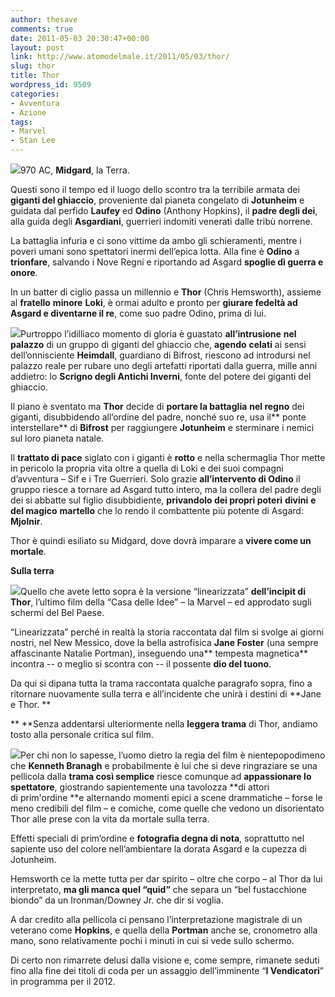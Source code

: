 ```yaml
---
author: thesave
comments: true
date: 2011-05-03 20:30:47+00:00
layout: post
link: http://www.atomodelmale.it/2011/05/03/thor/
slug: thor
title: Thor
wordpress_id: 9509
categories:
- Avventura
- Azione
tags:
- Marvel
- Stan Lee
---
```


![](http://www.atomodelmale.it/wp-content/uploads/2011/05/Thor2-202x300.jpg)970 AC, **Midgard**, la Terra.

Questi sono il tempo ed il luogo dello scontro tra la terribile armata dei **giganti del ghiaccio**, proveniente dal pianeta congelato di **Jotunheim** e guidata dal perfido **Laufey** ed **Odino** (Anthony Hopkins), il **padre degli dei**, alla guida degli **Asgardiani**, guerrieri indomiti venerati dalle tribù norrene.

La battaglia infuria e ci sono vittime da ambo gli schieramenti, mentre i poveri umani sono spettatori inermi dell’epica lotta. Alla fine è **Odino** a **trionfare**, salvando i Nove Regni e riportando ad Asgard **spoglie di guerra e onore**.

In un batter di ciglio passa un millennio e **Thor** (Chris Hemsworth), assieme al **fratello** **minore** **Loki**, è ormai adulto e pronto per **giurare fedeltà ad Asgard e diventarne il re**, come suo padre Odino, prima di lui.

![](http://www.atomodelmale.it/wp-content/uploads/2011/05/Thor1-300x199.jpg)Purtroppo l’idilliaco momento di gloria è guastato **all’intrusione** **nel palazzo** di un gruppo di giganti del ghiaccio che, **agendo** **celati** ai sensi dell’onnisciente **Heimdall**, guardiano di Bifrost, riescono ad introdursi nel palazzo reale per rubare uno degli artefatti riportati dalla guerra, mille anni addietro: lo **Scrigno degli Antichi Inverni**, fonte del potere dei giganti del ghiaccio.

Il piano è sventato ma **Thor** decide di **portare la battaglia** **nel regno** dei giganti, disubbidendo all’ordine del padre, nonché suo re, usa il** ponte interstellare** di **Bifrost** per raggiungere **Jotunheim** e sterminare i nemici sul loro pianeta natale.

Il **trattato di pace** siglato con i giganti è **rotto** e nella schermaglia Thor mette in pericolo la propria vita oltre a quella di Loki e dei suoi compagni d’avventura – Sif e i Tre Guerrieri. Solo grazie **all’intervento di Odino** il gruppo riesce a tornare ad Asgard tutto intero, ma la collera del padre degli dei si abbatte sul figlio disubbidiente, **privandolo dei propri poteri** **divini** **e del magico** **martello** che lo rendo il combattente più potente di Asgard: **Mjolnir**.

Thor è quindi esiliato su Midgard, dove dovrà imparare a **vivere come un mortale**.

**Sulla terra**

![](http://www.atomodelmale.it/wp-content/uploads/2011/05/Thor3-300x199.jpg)Quello che avete letto sopra è la versione “linearizzata” **dell’incipit di Thor**, l’ultimo film della “Casa delle Idee” – la Marvel – ed approdato sugli schermi del Bel Paese.

“Linearizzata” perché in realtà la storia raccontata dal film si svolge ai giorni nostri, nel New Messico, dove la bella astrofisica **Jane Foster** (una sempre affascinante Natalie Portman), inseguendo una** tempesta magnetica** incontra -- o meglio si scontra con -- il possente **dio del tuono**.

Da qui si dipana tutta la trama raccontata qualche paragrafo sopra, fino a ritornare nuovamente sulla terra e all’incidente che unirà i destini di **Jane e Thor. **

** **Senza addentarsi ulteriormente nella **leggera trama** di Thor, andiamo tosto alla personale critica sul film.

![](http://www.atomodelmale.it/wp-content/uploads/2011/05/Thor4-300x199.jpg)Per chi non lo sapesse, l’uomo dietro la regia del film è nientepopodimeno che **Kenneth Branagh** e probabilmente è lui che si deve ringraziare se una pellicola dalla **trama così semplice** riesce comunque ad **appassionare lo spettatore**, giostrando sapientemente una tavolozza **di attori di prim'ordine **e alternando momenti epici a scene drammatiche – forse le meno credibili del film – e comiche, come quelle che vedono un disorientato Thor alle prese con la vita da mortale sulla terra.

Effetti speciali di prim’ordine e **fotografia degna di nota**, soprattutto nel sapiente uso del colore nell’ambientare la dorata Asgard e la cupezza di Jotunheim.

Hemsworth ce la mette tutta per dar spirito – oltre che corpo – al Thor da lui interpretato, **ma gli manca quel “quid”** che separa un “bel fustacchione biondo” da un Ironman/Downey Jr. che dir si voglia.

A dar credito alla pellicola ci pensano l’interpretazione magistrale di un veterano come **Hopkins**, e quella della **Portman** anche se, cronometro alla mano, sono relativamente pochi i minuti in cui si vede sullo schermo.

Di certo non rimarrete delusi dalla visione e, come sempre, rimanete seduti fino alla fine dei titoli di coda per un assaggio dell’imminente “**I Vendicatori**” in programma per il 2012.


